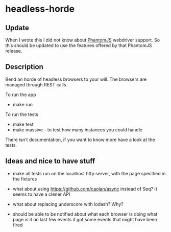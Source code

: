 # headless-horde

## Update

When I wrote this I did not know about [PhantomJS](http://phantomjs.org/release-1.8.html) webdriver support.
So this should be updated to use the features offered by that PhantomJS release.

## Description

Bend an horde of headless browsers to your will.
The browsers are managed through REST calls.

To run the app

 * make run

To run the tests

 * make test
 * make massive - to test how many instances you could handle

There isn't documentation, if you want to know more have a look at the tests.


## Ideas and nice to have stuff

 * make all tests run on the localhost http server, with the page specified in the fixtures

 * what about using https://github.com/caolan/async instead of Seq? It seems to have a clener API

 * what about replacing underscore with lodash? Why?

 * should be able to be notified about what each browser
    is doing
    what page is it on
    last few events it got
    some events that might have been fired
